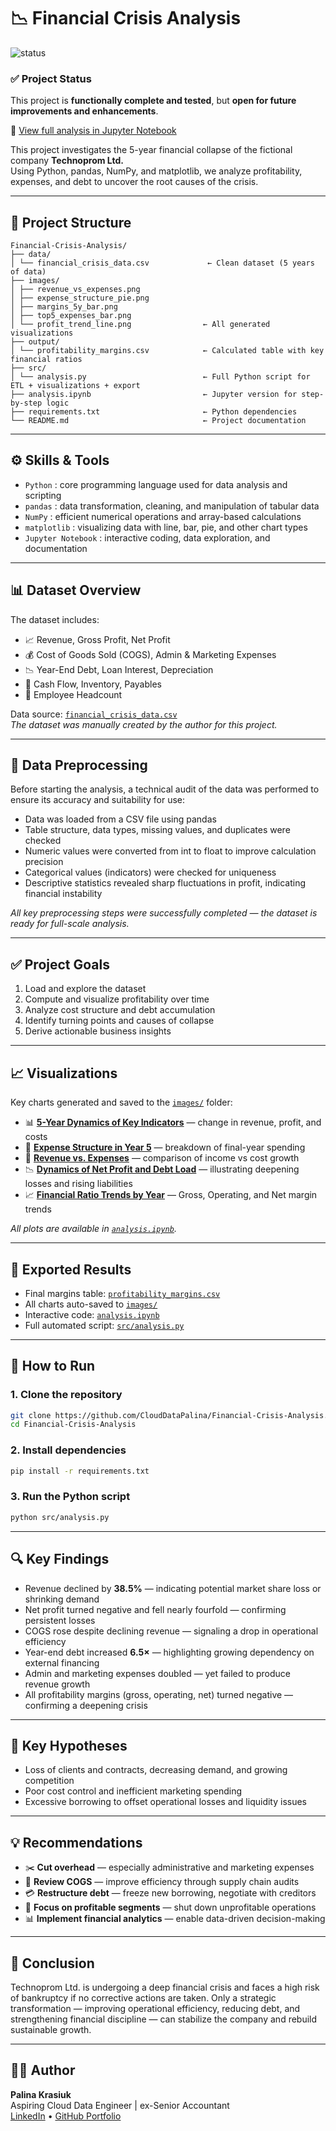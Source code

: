 # 📉 Financial Crisis Analysis
![status](https://img.shields.io/badge/status-passed-brightgreen)

### ✅ Project Status
This project is **functionally complete and tested**, but **open for future improvements and enhancements**.

📄 [View full analysis in Jupyter Notebook](https://github.com/CloudDataPalina/Technoprom-Financial-Analysis/blob/main/analysis.ipynb)

This project investigates the 5-year financial collapse of the fictional company **Technoprom Ltd.**  
Using Python, pandas, NumPy, and matplotlib, we analyze profitability, expenses, and debt to uncover the root causes of the crisis.

---
## 📁 Project Structure

```
Financial-Crisis-Analysis/
├── data/
│ └── financial_crisis_data.csv             ← Clean dataset (5 years of data)
├── images/
│ ├── revenue_vs_expenses.png
│ ├── expense_structure_pie.png
│ ├── margins_5y_bar.png
│ ├── top5_expenses_bar.png
│ └── profit_trend_line.png                ← All generated visualizations
├── output/
│ └── profitability_margins.csv            ← Calculated table with key financial ratios
├── src/
│ └── analysis.py                          ← Full Python script for ETL + visualizations + export
├── analysis.ipynb                         ← Jupyter version for step-by-step logic
├── requirements.txt                       ← Python dependencies
└── README.md                              ← Project documentation
```

---

## ⚙️ Skills & Tools

- `Python` : core programming language used for data analysis and scripting  
- `pandas` : data transformation, cleaning, and manipulation of tabular data  
- `NumPy` : efficient numerical operations and array-based calculations  
- `matplotlib` : visualizing data with line, bar, pie, and other chart types  
- `Jupyter Notebook` : interactive coding, data exploration, and documentation   

---

## 📊 Dataset Overview

The dataset includes:
- 📈 Revenue, Gross Profit, Net Profit  
- 💰 Cost of Goods Sold (COGS), Admin & Marketing Expenses  
- 📉 Year-End Debt, Loan Interest, Depreciation  
- 🧾 Cash Flow, Inventory, Payables  
- 👥 Employee Headcount  

Data source: [`financial_crisis_data.csv`](/data/financial_crisis_data.csv)  
*The dataset was manually created by the author for this project.*

---

## 📂 Data Preprocessing
Before starting the analysis, a technical audit of the data was performed to ensure its accuracy and suitability for use:
-  Data was loaded from a CSV file using pandas
-  Table structure, data types, missing values, and duplicates were checked
-  Numeric values were converted from int to float to improve calculation precision
-  Categorical values (indicators) were checked for uniqueness
-  Descriptive statistics revealed sharp fluctuations in profit, indicating financial instability

*All key preprocessing steps were successfully completed — the dataset is ready for full-scale analysis.*

---

## ✅ Project Goals

1. Load and explore the dataset  
2. Compute and visualize profitability over time  
3. Analyze cost structure and debt accumulation  
4. Identify turning points and causes of collapse  
5. Derive actionable business insights

---

## 📈 Visualizations

Key charts generated and saved to the [`images/`](./images) folder:

- 📊 **[5-Year Dynamics of Key Indicators](./images/technoprom_5y_change.png)** — change in revenue, profit, and costs  
- 🥧 **[Expense Structure in Year 5](./images/technoprom_expense_structure.png)** — breakdown of final-year spending  
- 🔻 **[Revenue vs. Expenses](./images/technoprom_revenue_expenses.png)** — comparison of income vs cost growth  
- 📉 **[Dynamics of Net Profit and Debt Load](./images/technoprom_netprofit_debtdynamics.png)** — illustrating deepening losses and rising liabilities  
- 📈 **[Financial Ratio Trends by Year](./images/technoprom_financial_ratio_trends.png)** — Gross, Operating, and Net margin trends

 *All plots are available in [`analysis.ipynb`](./analysis.ipynb).*

---

## 📄 Exported Results

-  Final margins table: [`profitability_margins.csv`](./output/profitability_margins.csv)  
-  All charts auto-saved to [`images/`](./images)  
-  Interactive code: [`analysis.ipynb`](./analysis.ipynb)  
-  Full automated script: [`src/analysis.py`](./src/analysis.py)

---
## 🚀 How to Run

### 1. Clone the repository
```bash
git clone https://github.com/CloudDataPalina/Financial-Crisis-Analysis.git
cd Financial-Crisis-Analysis
```
### 2. Install dependencies
```bash
pip install -r requirements.txt
```
### 3. Run the Python script
```bash
python src/analysis.py
```
---

## 🔍 Key Findings

- Revenue declined by **38.5%** — indicating potential market share loss or shrinking demand  
- Net profit turned negative and fell nearly fourfold — confirming persistent losses  
- COGS rose despite declining revenue — signaling a drop in operational efficiency  
- Year-end debt increased **6.5×** — highlighting growing dependency on external financing  
- Admin and marketing expenses doubled — yet failed to produce revenue growth  
- All profitability margins (gross, operating, net) turned negative — confirming a deepening crisis

---

## 🧠 Key Hypotheses

- Loss of clients and contracts, decreasing demand, and growing competition  
- Poor cost control and inefficient marketing spending  
- Excessive borrowing to offset operational losses and liquidity issues

---

## 💡 Recommendations

- ✂️ **Cut overhead** — especially administrative and marketing expenses  
- 🔧 **Review COGS** — improve efficiency through supply chain audits  
- 💳 **Restructure debt** — freeze new borrowing, negotiate with creditors  
- 📌 **Focus on profitable segments** — shut down unprofitable operations  
- 📊 **Implement financial analytics** — enable data-driven decision-making

---

## 🧾 Conclusion

Technoprom Ltd. is undergoing a deep financial crisis and faces a high risk of bankruptcy if no corrective actions are taken. Only a strategic transformation — improving operational efficiency, reducing debt, and strengthening financial discipline — can stabilize the company and rebuild sustainable growth.

---

## 👩‍💻 Author

**Palina Krasiuk**  
Aspiring Cloud Data Engineer | ex-Senior Accountant  
[LinkedIn](https://www.linkedin.com/in/palina-krasiuk-954404372/) • [GitHub Portfolio](https://github.com/CloudDataPalina)
